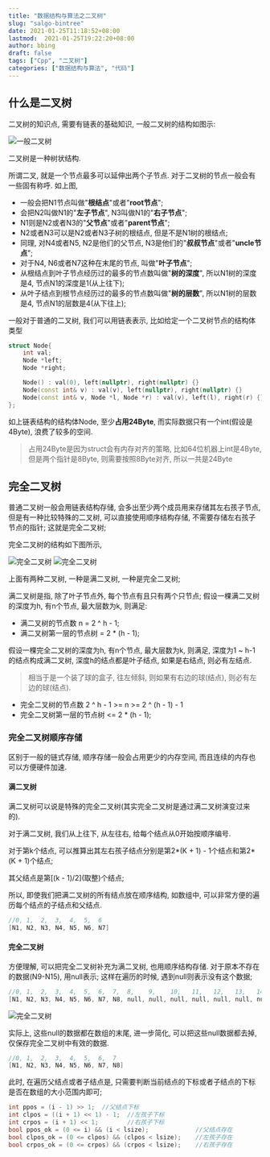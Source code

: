 ```yaml
---
title: "数据结构与算法之二叉树"
slug: "salgo-bintree"
date: 2021-01-25T11:18:52+08:00
lastmod:  2021-01-25T19:22:20+08:00
author: bbing
draft: false
tags: ["Cpp", "二叉树"]
categories: ["数据结构与算法", "代码"]
---
```


## 什么是二叉树

二叉树的知识点, 需要有链表的基础知识, 一般二叉树的结构如图示:

![一般二叉树](https://cdn.jsdelivr.net/gh/caibingcheng/resources@main/images/1dr8yk.png "二叉树")

二叉树是一种树状结构.

<!--more-->

所谓二叉, 就是一个节点最多可以延伸出两个子节点. 对于二叉树的节点一般会有一些固有称呼.
如上图,
- 一般会把N1节点叫做"**根结点**"或者"**root节点**";
- 会把N2叫做N1的"**左子节点**", N3叫做N1的"**右子节点**";
- N1则是N2或者N3的"**父节点**"或者"**parent节点**";
- N2或者N3可以是N2或者N3子树的根结点, 但是不是N1树的根结点;
- 同理, 对N4或者N5, N2是他们的父节点, N3是他们的"**叔叔节点**"或者"**uncle节点**";
- 对于N4, N6或者N7这种在末尾的节点, 叫做"**叶子节点**";
- 从根结点到叶子节点经历过的最多的节点数叫做"**树的深度**", 所以N1树的深度是4, 节点N1的深度是1(从上往下);
- 从叶子结点到根节点经历过的最多的节点数叫做"**树的层数**", 所以N1树的层数是4, 节点N1的层数是4(从下往上);

一般对于普通的二叉树, 我们可以用链表表示, 比如给定一个二叉树节点的结构体类型

```C++
struct Node{
    int val;
    Node *left;
    Node *right;

    Node() : val(0), left(nullptr), right(nullptr) {}
    Node(const int& v) : val(v), left(nullptr), right(nullptr) {}
    Node(const int& v, Node *l, Node *r) : val(v), left(l), right(r) {}
};
```

如上链表结构的结构体Node, 至少**占用24Byte**, 而实际数据只有一个int(假设是4Byte), 浪费了较多的空间.

> 占用24Byte是因为struct会有内存对齐的策略, 比如64位机器上int是4Byte, 但是两个指针是8Byte, 则需要按照8Byte对齐, 所以一共是24Byte

## 完全二叉树

普通二叉树一般会用链表结构存储, 会多出至少两个成员用来存储其左右孩子节点, 但是有一种比较特殊的二叉树, 可以直接使用顺序结构存储, 不需要存储左右孩子节点的指针; 这就是完全二叉树;

完全二叉树的结构如下图所示,

![完全二叉树](https://cdn.jsdelivr.net/gh/caibingcheng/resources@main/images/029wgab.png "完全二叉树/满二叉树")
![完全二叉树](https://cdn.jsdelivr.net/gh/caibingcheng/resources@main/images/2jS7sv.png "完全二叉树")

上面有两种二叉树, 一种是满二叉树, 一种是完全二叉树;

满二叉树是指, 除了叶子节点外, 每个节点有且只有两个只节点; 假设一棵满二叉树的深度为h, 有n个节点, 最大层数为k, 则满足:

- 满二叉树的节点数 n = 2 ^ h - 1;
- 满二叉树第一层的节点树 = 2 * (h - 1);

假设一棵完全二叉树的深度为h, 有n个节点, 最大层数为k, 则满足, 深度为1 ~ h-1的结点构成满二叉树, 深度h的结点都是叶子结点, 如果是右结点, 则必有左结点.
> 相当于是一个装了球的盒子, 往左倾斜, 则如果有右边的球(结点), 则必有左边的球(结点).

- 完全二叉树的节点数 2 ^ h - 1 >= n >= 2 ^ (h - 1) - 1
- 完全二叉树第一层的节点树 <= 2 * (h - 1);

### 完全二叉树顺序存储

区别于一般的链式存储, 顺序存储一般会占用更少的内存空间, 而且连续的内存也可以方便硬件加速.

#### 满二叉树

满二叉树可以说是特殊的完全二叉树(其实完全二叉树是通过满二叉树演变过来的).

对于满二叉树, 我们从上往下, 从左往右, 给每个结点从0开始按顺序编号.

对于第k个结点, 可以推算出其左右孩子结点分别是第2*(K + 1) - 1个结点和第2*(K + 1)个结点;

其父结点是第\[(k - 1)/2\](取整)个结点;

所以, 即使我们把满二叉树的所有结点放在顺序结构, 如数组中, 可以非常方便的遍历每个结点的子结点和父结点.

```C++
//0, 1,  2,  3,  4,  5,  6
[N1, N2, N3, N4, N5, N6, N7]
```

#### 完全二叉树

方便理解, 可以把完全二叉树补充为满二叉树, 也用顺序结构存储. 对于原本不存在的数据(N9-N15), 用null表示; 这样在遍历的时候, 遇到null则表示没有这个数据;

```C++
//0, 1,  2,  3,  4,  5,  6,  7,  8,    9,    10,   11,   12,   13,   14
[N1, N2, N3, N4, N5, N6, N7, N8, null, null, null, null, null, null, null]
```

![完全二叉树](https://cdn.jsdelivr.net/gh/caibingcheng/resources@main/images/2yJoMT.png "完全二叉树补充为满二叉树")

实际上, 这些null的数据都在数组的末尾, 进一步简化, 可以把这些null数据都去掉, 仅保存完全二叉树中有效的数据.

```C++
//0, 1,  2,  3,  4,  5,  6,  7
[N1, N2, N3, N4, N5, N6, N7, N8]
```

此时, 在遍历父结点或者子结点是, 只需要判断当前结点的下标或者子结点的下标是否在数组的大小范围内即可;

```C++
int ppos = (i - 1) >> 1;  //父结点下标
int clpos = ((i + 1) << 1) - 1;  //左孩子下标
int crpos = (i + 1) << 1;        //右孩子下标
bool ppos_ok = (0 <= i) && (i < lsize);             //父结点存在
bool clpos_ok = (0 <= clpos) && (clpos < lsize);    //左孩子存在
bool crpos_ok = (0 <= crpos) && (crpos < lsize);    //右孩子存在
```